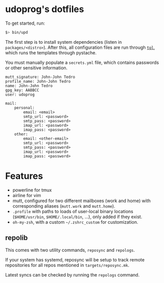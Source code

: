 # udoprog's dotfiles

To get started, run:

```bash
$> bin/upd
```

The first step is to install system dependencies (listen in `packages/<distro>`).
After this, all configuration files are run through [`tpl`](/utils/tpl), which runs the
templates through pystache.

You must manually populate a `secrets.yml` file, which contains passwords or other sensitive
information.

```
mutt_signature: John-John Tedro
profile_name: John-John Tedro
name: John-John Tedro
gpg_key: AABBCC
user: udoprog

mail:
    personal:
        email: <email>
        smtp_url: <password>
        smtp_pass: <password>
        imap_url: <password>
        imap_pass: <password>
    other:
        email: <other-email>
        smtp_url: <password>
        smtp_pass: <password>
        imap_url: <password>
        imap_pass: <password>
```

# Features

* powerline for tmux
* airline for vim
* mutt, configured for two different mailboxes (work and home) with corresponding aliases
  (`mutt.work` and `mutt.home`).
* `.profile` with paths to loads of user-local binary locations (`$HOME/usr/bin`,
  `$HOME/.local/bin`, ...), only added if they exist.
* `oh-my-zsh`, with a custom `~/.zshrc_custom` for customization.

## repolib

This comes with two utility commands, `reposync` and `repologs`.

If your system has systemd, reposync will be setup to track remote repositories for all repos
mentioned in `targets/reposync.mk`.

Latest syncs can be checked by running the `repologs` command.

